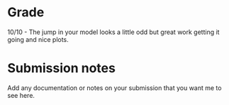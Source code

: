 # Grade
10/10 - The jump in your model looks a little odd but great work getting it going and nice plots. 

# Submission notes
Add any documentation or notes on your submission that you want me to see here.
